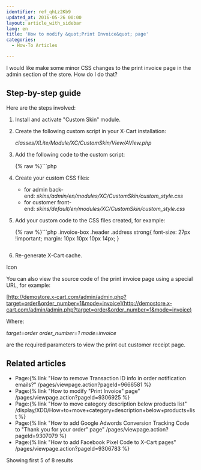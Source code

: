 ```yaml
---
identifier: ref_qhLz2Kb9
updated_at: 2016-05-26 00:00
layout: article_with_sidebar
lang: en
title: 'How to modify &quot;Print Invoice&quot; page'
categories:
  - How-To Articles

---
```



I would like make some minor CSS changes to the print invoice page in the admin section of the store. How do I do that?

## Step-by-step guide

Here are the steps involved:

1.  Install and activate "Custom Skin" module.

2.  Create the following custom script in your X-Cart installation:

    _classes/XLite/Module/XC/CustomSkin/View/AView.php_

3.  Add the following code to the custom script:

    {% raw %}```php
    <?php
    namespace XLite\Module\XC\CustomSkin\View;
    abstract class AView extends \XLite\View\AView implements \XLite\Base\IDecorator
    {
        /**
         * Return theme common files
         *
         * @param boolean $adminZone Admin zone flag OPTIONAL
         *
         * @return array
         */
        protected function getThemeFiles($adminZone = null)
        {
            $list = parent::getThemeFiles($adminZone);
            $list[static::RESOURCE_CSS][] = "modules/XC/CustomSkin/custom_style.css";
            return $list;
        }
    }
    ```{% endraw %}

4.  Create your custom CSS files:
    - for admin back-end: _skins/admin/en/modules/XC/CustomSkin/custom_style.css_
    - for customer front-end: _skins/default/en/modules/XC/CustomSkin/custom_style.css_

5.  Add your custom code to the CSS files created, for example:

    {% raw %}```php
    .invoice-box .header .address strong{
      font-size: 27px !important;
      margin: 10px 10px 10px 14px;
    }
    ```{% endraw %}

6.  Re-generate X-Cart cache.

Icon

You can also view the source code of the print invoice page using a special URL, for example:

[http://demostore.x-cart.com/admin/admin.php?target=order&order_number=1&mode=invoice](http://demostore.x-cart.com/admin/admin.php?target=order&order_number=1&mode=invoice)

Where:

_target=order_
_order_number=1_
_mode=invoice_

are the required parameters to view the print out customer receipt page.

## Related articles

*   Page:{% link "How to remove Transaction ID info in order notification emails?" /pages/viewpage.action?pageId=9666581 %}
*   Page:{% link "How to modify "Print Invoice" page" /pages/viewpage.action?pageId=9306925 %}
*   Page:{% link "How to move category description below products list" /display/XDD/How+to+move+category+description+below+products+list %}
*   Page:{% link "How to add Google Adwords Conversion Tracking Code to "Thank you for your order" page" /pages/viewpage.action?pageId=9307079 %}
*   Page:{% link "How to add Facebook Pixel Сode to X-Cart pages" /pages/viewpage.action?pageId=9306783 %}

Showing first 5 of 8 results